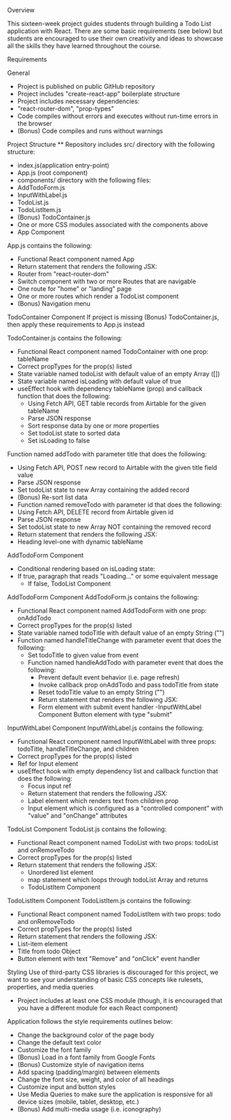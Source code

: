 Overview

This sixteen-week project guides students through building a Todo List application with React. There are some basic requirements (see below) but students are encouraged to use their own creativity and ideas to showcase all the skills they have learned throughout the course.

Requirements

General
- Project is published on public GitHub repository
- Project includes "create-react-app" boilerplate structure
- Project includes necessary dependencies:
- "react-router-dom", "prop-types"
- Code compiles without errors and executes without run-time errors in the browser
- (Bonus) Code compiles and runs without warnings

Project Structure
** Repository includes src/ directory with the following structure:
- index.js(application entry-point)
- App.js (root component)
- components/ directory with the following files:
- AddTodoForm.js
- InputWithLabel.js
- TodoList.js
- TodoListItem.js
- (Bonus) TodoContainer.js
- One or more CSS modules associated with the components above
- App Component

App.js contains the following:
- Functional React component named App
- Return statement that renders the following JSX:
- Router from "react-router-dom"
- Switch component with two or more Routes that are navigable
- One route for "home" or "landing" page
- One or more routes which render a TodoList component
- (Bonus) Navigation menu

TodoContainer Component
If project is missing (Bonus) TodoContainer.js, then apply these requirements to App.js instead

TodoContainer.js contains the following:

- Functional React component named TodoContainer with one prop: tableName
- Correct propTypes for the prop(s) listed
- State variable named todoList with default value of an empty Array ([])
- State variable named isLoading with default value of true
- useEffect hook with dependency tableName (prop) and callback function that does the following:
    - Using Fetch API, GET table records from Airtable for the given tableName
    - Parse JSON response
    - Sort response data by one or more properties
    - Set todoList state to sorted data
    - Set isLoading to false

 Function named addTodo with parameter title that does the following:
- Using Fetch API, POST new record to Airtable with the given title field value
- Parse JSON response
- Set todoList state to new Array containing the added record
- (Bonus) Re-sort list data
- Function named removeTodo with parameter id that does the following:
- Using Fetch API, DELETE record from Airtable given id
- Parse JSON response
- Set todoList state to new Array NOT containing the removed record
- Return statement that renders the following JSX:
- Heading level-one with dynamic tableName

 AddTodoForm Component
- Conditional rendering based on isLoading state:
- If true, paragraph that reads "Loading..." or some equivalent message
    - If false, TodoList Component

AddTodoForm Component
AddTodoForm.js contains the following:
- Functional React component named AddTodoForm with one prop: onAddTodo
- Correct propTypes for the prop(s) listed
- State variable named todoTitle with default value of an empty String ("")
- Function named handleTitleChange with parameter event that does the following:
    - Set todoTitle to given value from event
    - Function named handleAddTodo with parameter event that does the  following:
        - Prevent default event behavior (i.e. page refresh)
        - Invoke callback prop onAddTodo and pass todoTitle from state
        - Reset todoTitle value to an empty String ("")
        - Return statement that renders the following JSX:
        - Form element with submit event handler
        -InputWithLabel Component
        Button element with type "submit"

InputWithLabel Component
InputWithLabel.js contains the following:
 - Functional React component named InputWithLabel with three props: todoTitle, handleTitleChange, and children
 - Correct propTypes for the prop(s) listed
 - Ref for Input element
 - useEffect hook with empty dependency list and callback function that does the following:
    - Focus input ref
    - Return statement that renders the following JSX:
    - Label element which renders text from children prop
    - Input element which is configured as a "controlled component" with "value" and "onChange" attributes

TodoList Component
TodoList.js contains the following:
- Functional React component named TodoList with two props: todoList and onRemoveTodo
- Correct propTypes for the prop(s) listed
- Return statement that renders the following JSX:
    - Unordered list element
    - map statement which loops through todoList Array and returns 
    - TodoListItem Component


TodoListItem Component
TodoListItem.js contains the following:
 - Functional React component named TodoListItem with two props: todo and onRemoveTodo
 - Correct propTypes for the prop(s) listed
 - Return statement that renders the following JSX:
 - List-item element
 - Title from todo Object
 - Button element with text "Remove" and "onClick" event handler

Styling
Use of third-party CSS libraries is discouraged for this project, we want to see your understanding of basic CSS concepts like rulesets, properties, and media queries

 - Project includes at least one CSS module (though, it is encouraged that you have a different module for each React component)

 Application follows the style requirements outlines below:
 - Change the background color of the page body
 - Change the default text color
 - Customize the font family
 - (Bonus) Load in a font family from Google Fonts
 - (Bonus) Customize style of navigation items
 - Add spacing (padding/margin) between elements
 - Change the font size, weight, and color of all headings
 - Customize input and button styles
 - Use Media Queries to make sure the application is responsive for all device sizes (mobile, tablet, desktop, etc.)
 - (Bonus) Add multi-media usage (i.e. iconography)
